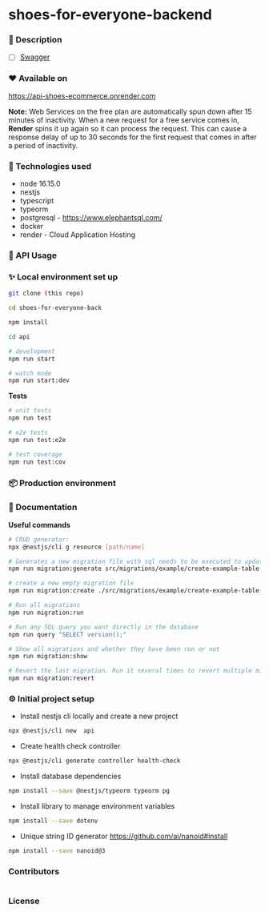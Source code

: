 # shoes-for-everyone-backend

### 📖 Description

  + [ ] [Swagger](https://TODO)

### ❤️ Available on

https://api-shoes-ecommerce.onrender.com

**Note:** Web Services on the free plan are automatically spun down after 15 minutes of inactivity. When a new request for a free service comes in, **Render** spins it up again so it can process the request. This can cause a response delay of up to 30 seconds for the first request that comes in after a period of inactivity.

### 🔧 Technologies used
- node 16.15.0
- nestjs
- typescript
- typeorm
- postgresql - https://www.elephantsql.com/
- docker
- render - Cloud Application Hosting

### 🏁 API Usage

### ✨ Local environment set up

```bash
git clone (this repo)

cd shoes-for-everyone-back

npm install

cd api

# development
npm run start

# watch mode
npm run start:dev
```
**Tests**
```bash
# unit tests
npm run test

# e2e tests
npm run test:e2e

# test coverage
npm run test:cov
```

### 📦 Production environment

### 📝 Documentation

**Useful commands**

```bash
# CRUD generator:
npx @nestjs/cli g resource [path/name]

# Generates a new migration file with sql needs to be executed to update schema
npm run migration:generate src/migrations/example/create-example-table

# create a new empty migration file
npm run migration:create ./src/migrations/example/create-example-table

# Run all migrations
npm run migration:run

# Run any SQL query you want directly in the database
npm run query "SELECT version();"

# Show all migrations and whether they have been run or not
npm run migration:show

# Revert the last migration. Run it several times to revert multiple migrations
npm run migration:revert
```

### ⚙️ Initial project setup
- Install nestjs cli locally and create a new project

```bash
npx @nestjs/cli new  api
```

- Create health check controller

```bash
npx @nestjs/cli generate controller health-check
```

- Install database dependencies

```bash
npm install --save @nestjs/typeorm typeorm pg
```
- Install library to manage environment variables

```bash
npm install --save dotenv
```

- Unique string ID generator
https://github.com/ai/nanoid#install
```bash
npm install --save nanoid@3
```

### Contributors
<a href="https://github.com/CarlosEduardoBotero/shoes-for-everyone-back/graphs/contributors"><img src=""/></a>


### License
